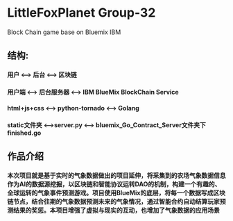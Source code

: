 # LittleFoxPlanet  Group-32
Block Chain game base on Bluemix IBM

## 结构:
#### 用户         <--> 后台                 <--> 区块链
#### 用户端       <--> 后台服务器            <--> IBM BlueMix BlockChain Service
#### html+js+css  <--> python-tornado       <--> Golang
#### static文件夹  <-->server.py             <--> bluemix_Go_Contract_Server文件夹下finished.go

## 作品介绍
#### 本次项目就是基于实时的气象数据做出的项目延伸，将采集到的农场气象数据信息作为AI的数据源挖掘，以区块链和智能协议运转DAO的机制，构建一个有趣的、全球运转的气象事件预测游戏。项目使用BlueMix的底层，将每一个数据写成区块链节点，结合往期的气象数据预测未来的气象情况，通过智能合约自动结算玩家预测结果的奖惩。本项目增强了虚拟与现实的互动，也增加了气象数据的应用场景
